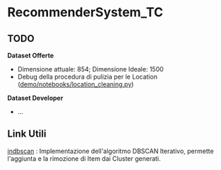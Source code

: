# RecommenderSystem_TC

## TODO
**Dataset Offerte**
- Dimensione attuale: 854; Dimensione Ideale: 1500
- Debug della procedura di pulizia per le Location ([demo/notebooks/location_cleaning.py](https://github.com/antoninoLorenzo/RecommenderSystem_TC/blob/main/demo/notebooks/location_cleaning.py))

**Dataset Developer**
- ...

## Link Utili
[indbscan](https://pypi.org/project/incdbscan/) : Implementazione dell'algoritmo DBSCAN Iterativo, permette l'aggiunta e la rimozione di Item dai Cluster generati.

